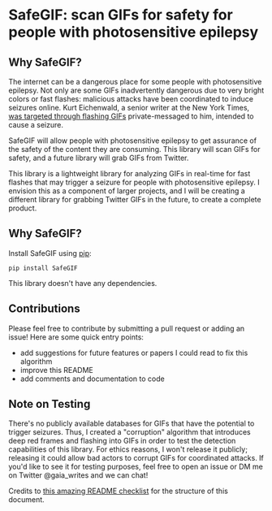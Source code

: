# SafeGIF: scan GIFs for safety for people with photosensitive epilepsy


## Why SafeGIF?
The internet can be a dangerous place for some people with photosensitive epilepsy. Not only are some GIFs inadvertently dangerous due to very bright colors or fast flashes: malicious attacks have been coordinated to induce seizures online. Kurt Eichenwald, a senior writer at the New York Times, [was targeted through flashing GIFs](https://www.nytimes.com/2017/03/17/technology/social-media-attack-that-set-off-a-seizure-leads-to-an-arrest.html) private-messaged to him, intended to cause a seizure. 

SafeGIF will allow people with photosensitive epilepsy to get assurance of the safety of the content they are consuming. This library will scan GIFs for safety, and a future library will grab GIFs from Twitter.

This library is a lightweight library for analyzing GIFs in real-time for fast flashes that may trigger a seizure for people with photosensitive epilepsy. I envision this as a component of larger projects, and I will be creating a different library for grabbing Twitter GIFs in the future, to create a complete product. 

## Why SafeGIF?
Install SafeGIF using [pip](https://pip.pypa.io/en/stable/):
```
pip install SafeGIF
```
This library doesn't have any dependencies. 

## Contributions
Please feel free to contribute by submitting a pull request or adding an issue! Here are some quick entry points:
- add suggestions for future features or papers I could read to fix this algorithm
- improve this README 
- add comments and documentation to code

## Note on Testing
There's no publicly available databases for GIFs that have the potential to trigger seizures. Thus, I created a "corruption" algorithm that introduces deep red frames and flashing into GIFs in order to test the detection capabilities of this library. For ethics reasons, I won't release it publicly; releasing it could allow bad actors to corrupt GIFs for coordinated attacks. If you'd like to see it for testing purposes, feel free to open an issue or DM me on Twitter @gaia_writes and we can chat!

Credits to [this amazing README checklist](https://github.com/ddbeck/readme-checklist) for the structure of this document. 

